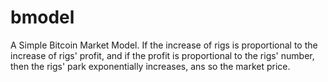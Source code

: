 # bmodel
A Simple Bitcoin Market Model. If the increase of rigs is proportional to the increase of rigs' profit, and if the profit is proportional to the rigs' number, then the rigs' park exponentially increases, ans so the market price. 
